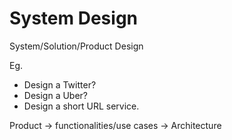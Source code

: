 # System Design

System/Solution/Product Design

Eg.
 
- Design a Twitter?
- Design a Uber?
- Design a short URL service.

Product -> functionalities/use cases -> Architecture

